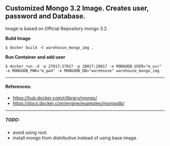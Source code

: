 ## Customized Mongo 3.2 Image. Creates user, password and Database.
Image is based on Official Repository mongo 3.2.

**Build Image**
```
$ docker build -t warehouse_mongo_img .
```

**Run Container and add user**
```
$ docker run -d -p 27017:27017 -p 28017:28017 -e MONGODB_USER="m_usr" -e MONGODB_PWD="m_pwd" -e MONGODB_DB="warehouse" warehouse_mongo_img
```

----
#### References:
* https://hub.docker.com/r/library/mongo/
* https://docs.docker.com/engine/examples/mongodb/

----
##### TODO:
* avoid using root.
* install mongo from distributive instead of using base image.
